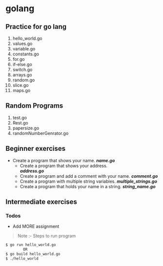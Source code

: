 # golang
## Practice for go lang
1. hello_world.go
2. values.go
3. variable.go
4. constants.go
5. for.go
6. if-else.go
7. switch.go
8. arrays.go
9. random.go
10. slice.go
11. maps.go


## Random Programs
1. test.go
2. Rest.go
3. papersize.go
4. randomNumberGenrator.go


## Beginner exercises
- Create a program that shows your name.
    **_name.go_**
  - Create a program that shows your address.           
    **_address.go_**
  - Create a program and add a comment with your name.
    **_comment.go_**
  - Create a program with multiple string variables.
    **_multiple_strings.go_**
  - Create a program that holds your name in a string.
    **_string_name.go_**


## Intermediate exercises

### Todos

 - Add MORE assignment



> Note :- Steps to run program 

```sh
$ go run hello_world.go
        OR
$ go build hello_world.go
$ ./hello_world
```